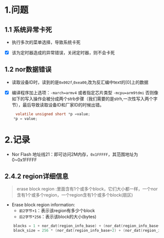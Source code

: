 # 1.问题
## 1.1 系统异常卡死
- 执行多次的菜单选择，导致系统卡死
- [x] 该为定时器造成的异常错误，关闭定时器，则不会卡死

## 1.2 nor数据错误
- 读取设备ID时，读到的是`0x002f`,`0xea00`,改为反汇编中text的[0]上的数据

- [x] 编译程序加上选项：`-march=armv4`   或者指定芯片类型 `-mcpu=arm9tdmi`
否则像如下的写入操作会被分成两个strb步骤（我们需要的是strh,一次性写入两个字节），最后导致读取设备ID和厂家ID的时候出错。
```c
     volatile unsigned short *p =value;    
    *p = value;
```

# 2.记录
- Nor Flash 地址线21：即可访问2M内存，`0x1FFFFF`，其范围地址为 0~0x1FFFFF



## 2.4.2 region详细信息

> erase block region :里面含有1个或多个block，它们大小都一样，一个nor含有1个或多个region，一个region含有1个或多个block(扇区)

- Erase block region information:
    - `前2字节+1`：表示该region有多少个block
    - `后2字节*256`：表示该block的大小(bytes)

```c
	blocks = 1 + nor_dat(region_info_base) + (nor_dat(region_info_base+1)<<8);//低2字节，获取block数量
	block_size = 256 * (nor_dat(region_info_base+2) + (nor_dat(region_info_base+3)<<8));//高2字节，获取block大小
```

